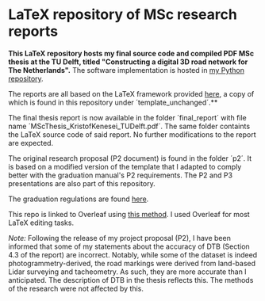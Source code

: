 # LaTeX repository of MSc research reports

**This LaTeX repository hosts my final source code and compiled PDF MSc thesis at the TU Delft, titled "Constructing a digital 3D road network for The Netherlands".** The software implementation is hosted in [my Python repository](https://github.com/kriskenesei/geo2020-modules).

The reports are all based on the LaTeX framework provided [here](https://github.com/tudelft3d/msc_geomatics_thesis_template), a copy of which is found in this repository under ´template_unchanged´.**

The final thesis report is now available in the folder ´final_report´ with file name ´MScThesis_KristofKenesei_TUDelft.pdf´. The same folder containts the LaTeX source code of said report. No further modifications to the report are expected.

The original research proposal (P2 document) is found in the folder ´p2´. It is based on a modified version of the template that I adapted to comply better with the graduation manual's P2 requirements. The P2 and P3 presentations are also part of this repository.

The graduation regulations are found [here](https://3d.bk.tudelft.nl/courses/geo2020/rules/GraduationManualGeomatics2020-2021.pdf). 

This repo is linked to Overleaf using [this method](https://www.overleaf.com/learn/how-to/How_do_I_push_a_new_project_to_Overleaf_via_git%3F). I used Overleaf for most LaTeX editing tasks.

_Note:_ Following the release of my project proposal (P2), I have been informed that some of my statements about the accuracy of DTB (Section 4.3 of the report) are incorrect. Notably, while some of the dataset is indeed photogrammetry-derived, the road markings were derived from land-based Lidar surveying and tacheometry. As such, they are more accurate than I anticipated. The description of DTB in the thesis reflects this. The methods of the research were not affected by this.